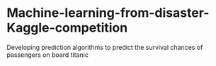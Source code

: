 # Machine-learning-from-disaster-Kaggle-competition
Developing prediction algorithms to predict the survival chances of passengers on board titanic
